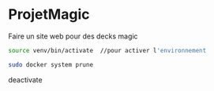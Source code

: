 # ProjetMagic
Faire un site web pour des decks magic

```bash
source venv/bin/activate  //pour activer l'environnement
```

```bash
sudo docker system prune
```

deactivate